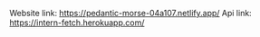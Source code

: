 Website link:  https://pedantic-morse-04a107.netlify.app/
Api link:  https://intern-fetch.herokuapp.com/
